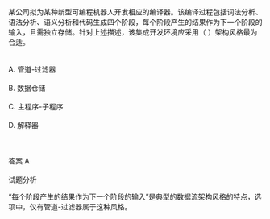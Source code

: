 <div class="detail lh2">某公司拟为某种新型可编程机器人开发相应的编译器。该编译过程包括词法分析、语法分析、语义分析和代码生成四个阶段，每个阶段产生的结果作为下一个阶段的输入，且需独立存储。针对上述描述，该集成开发环境应采用（  ）架构风格最为合适。<br/><br/><br/>A. 管道-过滤器<br/><br/>B. 数据仓储<br/><br/>C. 主程序-子程序<br/><br/>D. 解释器<br/><br/><br/><br/>答案 A<br/><br/>试题分析<br/><p>“每个阶段产生的结果作为下一个阶段的输入”是典型的数据流架构风格的特点，选项中，仅有管道-过滤器属于这种风格。<br/></p></div>